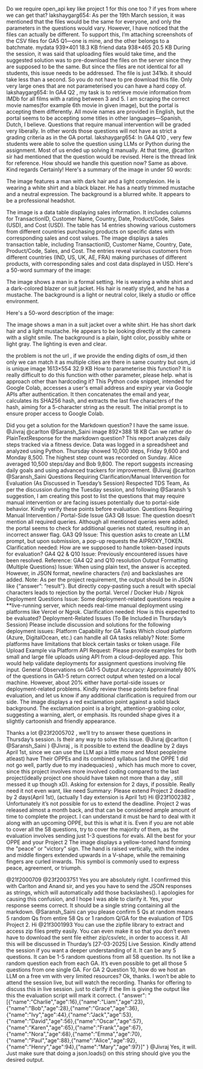 Do we require open_api key like project 1 for this one too ? if yes from where we can get that?
lakshaygarg654: As per the 19th March session, it was mentioned that the files would be the same for everyone, and only the parameters in the questions would vary. However, I have noticed that the files can actually be different. To support this, I’m attaching screenshots of the CSV files for GA5 Q1—one is mine, and the other belongs to a batchmate. mydata 939×401 18.3 KB friend data 938×465 20.5 KB During the session, it was said that uploading files would take time, and the suggested solution was to pre-download the files on the server since they are supposed to be the same. But since the files are not identical for all students, this issue needs to be addressed. The file is just 341kb. it should take less than a second. So you do not have to pre download this file. Only very large ones that are not parameterised you can have a hard copy of. lakshaygarg654: In GA4 Q2 , my task is to retrieve movie information from IMDb for all films with a rating between 3 and 5. I am scraping the correct movie names(for example 6th movie in given image), but the portal is accepting them differently. All movie names are provided in English, but the portal seems to be accepting some titles in other languages—Spanish, Dutch, I believe. Questions that require manual intervention will be graded very liberally. In other words those questions will not have as strict a grading criteria as in the GA portal. lakshaygarg654: In GA4 Q10 , very few students were able to solve the question using LLMs or Python during the assignment. Most of us ended up solving it manually. At that time, @carlton sir had mentioned that the question would be revised. Here is the thread link for reference. How should we handle this question now? Same as above. Kind regards
Certainly! Here's a summary of the image in under 50 words:

The image features a man with dark hair and a light complexion. He is wearing a white shirt and a black blazer. He has a neatly trimmed mustache and a neutral expression. The background is a blurred white. It appears to be a professional headshot.

The image is a data table displaying sales information. It includes columns for TransactionID, Customer Name, Country, Date, Product/Code, Sales (USD), and Cost (USD).  The table has 14 entries showing various customers from different countries purchasing products on specific dates with corresponding sales and cost values.
The image displays a sales transaction table, including TransactionID, Customer Name, Country, Date, Product/Code, Sales, and Cost. The entries reveal various customers from different countries (IND, US, UK, AE, FRA) making purchases of different products, with corresponding sales and cost data displayed in USD.
Here's a 50-word summary of the image:

The image shows a man in a formal setting. He is wearing a white shirt and a dark-colored blazer or suit jacket. His hair is neatly styled, and he has a mustache. The background is a light or neutral color, likely a studio or office environment.

Here's a 50-word description of the image:

The image shows a man in a suit jacket over a white shirt. He has short dark hair and a light mustache. He appears to be looking directly at the camera with a slight smile. The background is a plain, light color, possibly white or light gray. The lighting is even and clear.

the problem is not the url , if we provide the ending digits of osm_id then only we can match it as multiple cities are there in same country but osm_id is unique
image 1613×554 32.9 KB How to parameterise this function? It is really difficult to do this function with other parameter, please help. what is approach other than hardcoding it?
This Python code snippet, intended for Google Colab, accesses a user's email address and expiry year via Google APIs after authentication. It then concatenates the email and year, calculates its SHA256 hash, and extracts the last five characters of the hash, aiming for a 5-character string as the result. The initial prompt is to ensure proper access to Google Colab.

Did you get a solution for the Markdown question? I have the same issue. @Jivraj @carlton @Saransh_Saini image 892×388 18 KB Can we rather do PlainTextResponse for the markdown question?
This report analyzes daily steps tracked via a fitness device. Data was logged in a spreadsheet and analyzed using Python. Thursday showed 10,000 steps, Friday 9,600 and Monday 8,500. The highest step count was recorded on Sunday. Alice averaged 10,500 steps/day and Bob 9,800. The report suggests increasing daily goals and using advanced trackers for improvement.
@Jivraj @carlton @Saransh_Saini Questions Requiring Clarification/Manual Intervention for Evaluation (As Discussed in Tuesday’s Session) Respected TDS Team, As per the discussion during the Tuesday session, and following @Saransh ’s suggestion, I am creating this post to list the questions that may require manual intervention or are facing issues potentially due to portal-side behavior. Kindly verify these points before evaluation. Questions Requiring Manual Intervention / Portal-Side Issue GA3 Q8 Issue: The question doesn’t mention all required queries. Although all mentioned queries were added, the portal seems to check for additional queries not stated, resulting in an incorrect answer flag. GA3 Q9 Issue: This question asks to create an LLM prompt, but upon submission, a pop-up requests the AIPROXY_TOKEN. Clarification needed: How are we supposed to handle token-based inputs for evaluation? GA4 Q2 & Q10 Issue: Previously encountered issues have been resolved. Reference: GA4 Q2 and Q10 resolution Output Formatting (Multiple Questions) Issue: When using plain text, the answer is accepted. However, in JSON format, newline characters (\n) and backslashes are added. Note: As per the project requirement, the output should be in JSON like {“answer”: “result”}. But directly copy-pasting such a result with special characters leads to rejection by the portal. Vercel / Docker Hub / Ngrok Deployment Questions Issue: Some deployment-related questions require a **live-running server, which needs real-time manual deployment using platforms like Vercel or Ngrok. Clarification needed: How is this expected to be evaluated? Deployment-Related Issues (To Be Included in Thursday’s Session) Please include discussion and solutions for the following deployment issues: Platform Capability for GA Tasks Which cloud platform (Azure, DigitalOcean, etc.) can handle all GA tasks reliably? Note: Some platforms have limitations that block certain tasks or token usage. File Upload Example via Platform API Request: Please provide examples for both small and large file uploads using API from a cloud-deployed app. This would help validate deployments for assignment questions involving file input. General Observations on GA1-5 Output Accuracy: Approximately 80% of the questions in GA1-5 return correct output when tested on a local machine. However, about 20% either have portal-side issues or deployment-related problems. Kindly review these points before final evaluation, and let us know if any additional clarification is required from our side.
The image displays a red exclamation point against a solid black background. The exclamation point is a bright, attention-grabbing color, suggesting a warning, alert, or emphasis. Its rounded shape gives it a slightly cartoonish and friendly appearance.

Thanks a lot @23f2005702 , we’ll try to answer these questions in Thursday’s session.
Is their any way to solve this issue. @Jivraj
@carlton ( @Saransh_Saini ) @Jivraj , is it possible to extend the deadline by 2 days April 1st, since we can use the LLM api a little more and Most people(me atleast) have Their OPPEs and its combined syllabus (and the OPPE 1 did not go well, partly due to my inadequacies) , which has much more to cover, since this project involves more involved coding compared to the last project(ideally project one should have taken not more than a day , still messed it up though xD). Asking for extension for 2 days, if possible. Really need it not even want, like need Summary: Please extend Project 2 deadline by 2 days(April 1st), (actually 1 day extension is April 1st)
Hi @23f1002382 , Unfortunately it’s not possible for us to extend the deadline. Project 2 was released almost a month back, and that can be considered ample amount of time to complete the project. I can understand it must be hard to deal with it along with an upcoming OPPE, but this is what it is. Even if you are not able to cover all the 58 questions, try to cover the majority of them, as the evaluation involves sending just 1-3 questions for evals. All the best for your OPPE and your Project 2
The image displays a yellow-toned hand forming the "peace" or "victory" sign. The hand is raised vertically, with the index and middle fingers extended upwards in a V-shape, while the remaining fingers are curled inwards. This symbol is commonly used to express peace, agreement, or triumph.

@21f2000709 @23f2003751 Yes you are absolutely right. I confirmed this with Carlton and Anand sir, and yes you have to send the JSON responses as strings, which will automatically add those backslashes(\). I apologies for causing this confusion, and I hope I was able to clarify it.
Yes, your response seems correct. It should be a single string containing all the markdown.
@Saransh_Saini can you please confirm 5 Qs at random means 5 random Qs from entire 58 Qs or 1 random Q/GA for the evaluation of TDS Project 2.
Hi @21f3001993 You can use the zipfile library to extract and access zip files pretty easily. You can even make it so that you don’t even have to download the sent file either zip/csv/etc, in order to access it. All this will be discussed in Thurday’s [27-03-2025] Live Session. Kindly attend the session if you want a deeper understanding of it.
It can be any 5 questions.
It can be 1-5 random questions from all 58 question. Its not like a random question each from each GA. It’s even possible to get all those 5 questions from one single GA.
For GA 2 Question 10, how do we host an LLM on a free vm with very limited resources?
Ok, thanks. I won’t be able to attend the session live, but will watch the recording. Thanks for offering to discuss this in live session.
just to clarify if the llm is giving the output like this the evaluation script will mark it correct. {
 "answer": "[{\"name\":\"Charlie\",\"age\":16},{\"name\":\"Liam\",\"age\":23},{\"name\":\"Bob\",\"age\":28},{\"name\":\"Grace\",\"age\":36},{\"name\":\"Ivy\",\"age\":44},{\"name\":\"Jack\",\"age\":53},{\"name\":\"David\",\"age\":56},{\"name\":\"Oscar\",\"age\":57},{\"name\":\"Karen\",\"age\":65},{\"name\":\"Frank\",\"age\":67},{\"name\":\"Nora\",\"age\":68},{\"name\":\"Emma\",\"age\":70},{\"name\":\"Paul\",\"age\":88},{\"name\":\"Alice\",\"age\":92},{\"name\":\"Henry\",\"age\":94},{\"name\":\"Mary\",\"age\":97}]"
 } @Jivraj
Yes, it will. Just make sure that doing a json.loads() on this string should give you the desired output.
